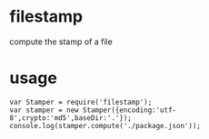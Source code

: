 filestamp
=========

compute the stamp of a file


usage
=========
    var Stamper = require('filestamp');
    var stamper = new Stamper({encoding:'utf-8',crypto:'md5',baseDir:'.'});
    console.log(stamper.compute('./package.json'));
